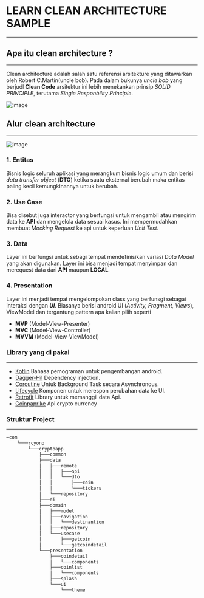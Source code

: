 # LEARN CLEAN ARCHITECTURE SAMPLE
___

## Apa itu clean architecture ?
___
Clean architecture adalah salah satu referensi arsitekture yang ditawarkan oleh Robert C.Martin(uncle bob).
Pada dalam bukunya _uncle bob_ yang berjudl __Clean Code__ arsitektur ini lebih menekankan prinsip _*SOLID PRINCIPLE*_, terutama _Single Responbility Principle_.


![image](https://cdn-images-1.medium.com/max/1200/1*B7LkQDyDqLN3rRSrNYkETA.jpeg)
## Alur clean architecture
___
![image](https://rubygarage.s3.amazonaws.com/uploads/article_image/file/2060/Artboard_15587.png)
### 1. Entitas
Bisnis logic seluruh aplikasi yang merangkum bisnis logic umum dan berisi _data transfer object_ (**DTO**)
ketika suatu eksternal berubah maka entitas paling kecil kemungkinannya untuk berubah.
### 2. Use Case
Bisa disebut juga interactor yang berfungsi untuk mengambil atau mengirim data ke **API** dan mengelola data sesuai kasus.
Ini mempermudahkan membuat _Mocking Request_ ke api untuk keperluan _Unit Test_.
### 3. Data
Layer ini berfungsi untuk sebagi tempat mendefinisikan variasi _Data Model_ yang akan digunakan.
Layer ini bisa menjadi tempat menyimpan dan merequest data dari **API** maupun **LOCAL**.
### 4. Presentation
Layer ini menjadi tempat mengelompokan class yang berfunsgi sebagai interaksi dengan _**UI**_.
Biasanya berisi android UI (_Activity, Fragment, Views_), ViewModel dan tergantung pattern apa kalian pilih 
seperti 
* **MVP** (Model-View-Presenter)
* **MVC** (Model-View-Controller)
* **MVVM** (Model-View-ViewModel)

### Library yang di pakai
___
* [Kotlin](https://kotlinlang.org/) Bahasa pemograman untuk pengembangan android.
* [Dagger-Hil](https://dagger.dev/hilt/) Dependency injection.
* [Coroutine](https://developer.android.com/kotlin/coroutines) Untuk Background Task secara Asynchronous.
* [Lifecycle](https://developer.android.com/jetpack/androidx/releases/lifecycle) Komponen untuk merespon perubahan data ke UI.
* [Retrofit](https://square.github.io/retrofit/) Library untuk memanggil data Api.
* [Coinpaprike](https://coinpaprika.com/) Api crypto currency

### Struktur Project
___
```bash
─com
    └───rcyono
        └───cryptoapp
            ├───common
            ├───data
            │   ├───remote
            │   │   ├───api
            │   │   └───dto
            │   │       ├───coin
            │   │       └───tickers
            │   └───repository
            ├───di
            ├───domain
            │   ├───model
            │   ├───navigation
            │   │   └───destinantion
            │   ├───repository
            │   └───usecase
            │       ├───getcoin
            │       └───getcoindetail
            └───presentation
                ├───coindetail
                │   └───components
                ├───coinlist
                │   └───components
                ├───splash
                └───ui
                    └───theme
```
